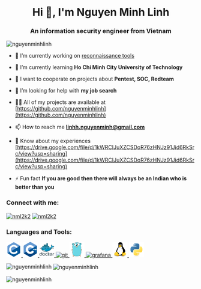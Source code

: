 <h1 align="center">Hi 👋, I'm Nguyen Minh Linh</h1>
<h3 align="center">An information security engineer from Vietnam</h3>

<p align="left"> <img src="https://komarev.com/ghpvc/?username=nguyenminhlinh&label=Profile%20views&color=0e75b6&style=flat" alt="nguyenminhlinh" /> </p>

- 🔭 I’m currently working on [reconnaissance tools](https://github.com/nguyenminhlinh/recon)

- 🌱 I’m currently learning **Ho Chi Minh City University of Technology**

- 👯 I want to cooperate on projects about **Pentest, SOC, Redteam**

- 🤝 I’m looking for help with **my job search**

- 👨‍💻 All of my projects are available at [https://github.com/nguyenminhlinh](https://github.com/nguyenminhlinh)

- 📫 How to reach me **linhh.nguyenminh@gmail.com**

- 📄 Know about my experiences [https://drive.google.com/file/d/1kWRCIJuXZCSDoR76zHNJz91Jid6RkSrc/view?usp=sharing](https://drive.google.com/file/d/1kWRCIJuXZCSDoR76zHNJz91Jid6RkSrc/view?usp=sharing)

- ⚡ Fun fact **If you are good then there will always be an Indian who is better than you**

<h3 align="left">Connect with me:</h3>
<p align="left">
<a href="https://linkedin.com/in/nml2k2" target="blank"><img align="center" src="https://raw.githubusercontent.com/rahuldkjain/github-profile-readme-generator/master/src/images/icons/Social/linked-in-alt.svg" alt="nml2k2" height="30" width="40" /></a>
<a href="https://fb.com/nml2k2" target="blank"><img align="center" src="https://raw.githubusercontent.com/rahuldkjain/github-profile-readme-generator/master/src/images/icons/Social/facebook.svg" alt="nml2k2" height="30" width="40" /></a>
</p>

<h3 align="left">Languages and Tools:</h3>
<p align="left"> <a href="https://www.cprogramming.com/" target="_blank" rel="noreferrer"> <img src="https://raw.githubusercontent.com/devicons/devicon/master/icons/c/c-original.svg" alt="c" width="40" height="40"/> </a> <a href="https://www.w3schools.com/cpp/" target="_blank" rel="noreferrer"> <img src="https://raw.githubusercontent.com/devicons/devicon/master/icons/cplusplus/cplusplus-original.svg" alt="cplusplus" width="40" height="40"/> </a> <a href="https://www.docker.com/" target="_blank" rel="noreferrer"> <img src="https://raw.githubusercontent.com/devicons/devicon/master/icons/docker/docker-original-wordmark.svg" alt="docker" width="40" height="40"/> </a> <a href="https://git-scm.com/" target="_blank" rel="noreferrer"> <img src="https://www.vectorlogo.zone/logos/git-scm/git-scm-icon.svg" alt="git" width="40" height="40"/> </a> <a href="https://golang.org" target="_blank" rel="noreferrer"> <img src="https://raw.githubusercontent.com/devicons/devicon/master/icons/go/go-original.svg" alt="go" width="40" height="40"/> </a> <a href="https://grafana.com" target="_blank" rel="noreferrer"> <img src="https://www.vectorlogo.zone/logos/grafana/grafana-icon.svg" alt="grafana" width="40" height="40"/> </a> <a href="https://www.linux.org/" target="_blank" rel="noreferrer"> <img src="https://raw.githubusercontent.com/devicons/devicon/master/icons/linux/linux-original.svg" alt="linux" width="40" height="40"/> </a> <a href="https://www.python.org" target="_blank" rel="noreferrer"> <img src="https://raw.githubusercontent.com/devicons/devicon/master/icons/python/python-original.svg" alt="python" width="40" height="40"/> </a> </p>

<p><img align="left" src="https://github-readme-stats.vercel.app/api/top-langs?username=nguyenminhlinh&show_icons=true&locale=en&layout=compact" alt="nguyenminhlinh" /></p>

<p>&nbsp;<img align="center" src="https://github-readme-stats.vercel.app/api?username=nguyenminhlinh&show_icons=true&locale=en" alt="nguyenminhlinh" /></p>

<p><img align="center" src="https://github-readme-streak-stats.herokuapp.com/?user=nguyenminhlinh&" alt="nguyenminhlinh" /></p>

